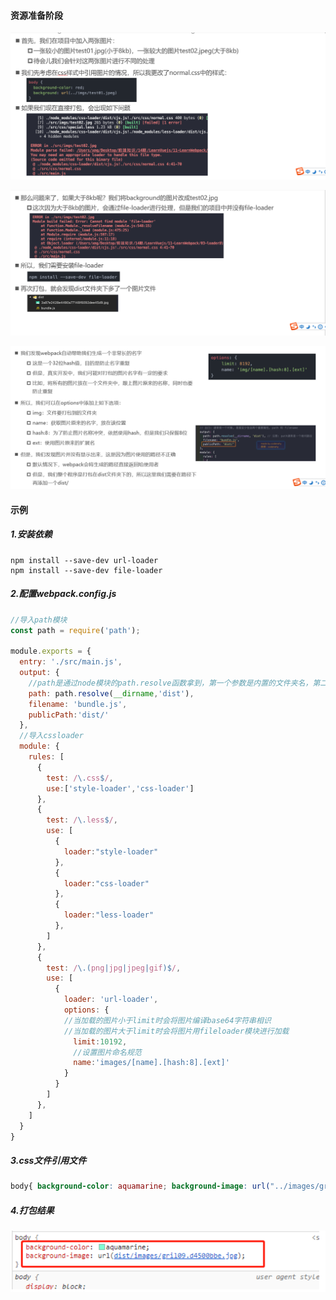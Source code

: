 #### **资源准备阶段**

![image-20210401110211775](webpack-图片文件处理.assets/image-20210401110211775.png)

![image-20210401111137133](webpack-图片文件处理.assets/image-20210401111137133.png)

![image-20210401111159063](webpack-图片文件处理.assets/image-20210401111159063.png)

#### 示例

##### 1.安装依赖

```
npm install --save-dev url-loader
npm install --save-dev file-loader
```

##### 2.配置webpack.config.js

```js
//导入path模块
const path = require('path');

module.exports = {
  entry: './src/main.js',
  output: {
    //path是通过node模块的path.resolve函数拿到，第一个参数是内置的文件夹名，第二个是目标文件夹，两个字符串进行了拼接
    path: path.resolve(__dirname,'dist'),
    filename: 'bundle.js',
    publicPath:'dist/'
  },
  //导入cssloader
  module: {
    rules: [
      {
        test: /\.css$/,
        use:['style-loader','css-loader']
      },
      {
        test: /\.less$/,
        use: [
          {
            loader:"style-loader"
          },
          {
            loader:"css-loader"
          },
          {
            loader:"less-loader"
          },
        ]
      },
      {
        test: /\.(png|jpg|jpeg|gif)$/,
        use: [
          {
            loader: 'url-loader',
            options: {
            //当加载的图片小于limit时会将图片编译base64字符串相识
			//当加载的图片大于limit时会将图片用fileloader模块进行加载
              limit:10192,
              //设置图片命名规范
              name:'images/[name].[hash:8].[ext]'
            }
          }
        ]
      },
    ]
  }
}

```



##### 3.css文件引用文件

```css
body{ background-color: aquamarine; background-image: url("../images/gril09.jpg");

```

##### 4.打包结果

![image-20210401112607091](webpack-图片文件处理.assets/image-20210401112607091.png)

